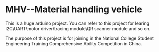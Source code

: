 # MHV--Material handling vehicle

This is a huge arduino project. You can refer to this project for learing I2C\UART\motor driver\tracing module\QR scanner module and so on.

The purpose of this project is for joining in the National College Student Engineering Training Comprehensive Ability Competition in China.
